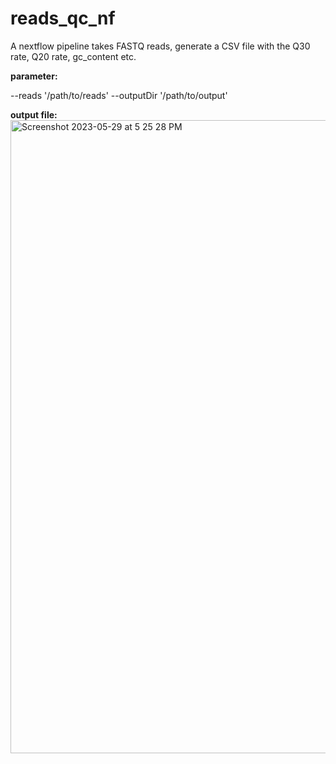 # reads_qc_nf

A nextflow pipeline takes FASTQ reads, generate a CSV file with the Q30 rate, Q20 rate, gc_content etc.

**parameter:**

--reads '/path/to/reads'
--outputDir '/path/to/output'

**output file:**
<img width="1013" alt="Screenshot 2023-05-29 at 5 25 28 PM" src="https://github.com/Luna0110/reads_qc_nf/assets/122051631/b851a399-b3a4-4cf0-b843-137c52602970">

